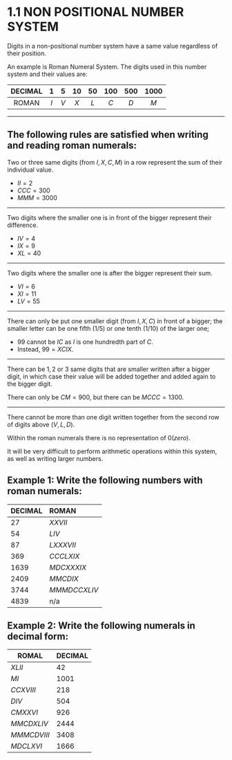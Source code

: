 # 1.1 NON POSITIONAL NUMBER SYSTEM

Digits in a non-positional number system have a same value regardless of their position.

An example is Roman Numeral System. The digits used in this number system and their values are:

   | DECIMAL | $1$ | $5$ | $10$ | $50$ | $100$ | $500$ | $1000$ |
   | :-----: | :-: | :-: | :--: | :--: | :---: | :---: | :----: |
   |  ROMAN  | $I$ | $V$ | $X$  | $L$  |  $C$  |  $D$  |  $M$   |

---

## The following rules are satisfied when writing and reading roman numerals:

Two or three same digits (from $I, X, C, M$) in a row represent the sum of their individual value.
- $II = 2$
- $CCC=300$
- $MMM=3000$

---

Two digits where the smaller one is in front of the bigger represent their difference.
- $IV = 4$
- $IX = 9$
- $XL=40$

---

Two digits where the smaller one is after the bigger represent their sum.
- $VI = 6$
- $XI = 11$
- $LV=55$

---

There can only be put one smaller digit (from $I, X, C$) in front of a bigger; the smaller letter can be one fifth $(1/5)$ or one tenth $(1/10)$ of the larger one;
- $99$ cannot be $IC$ as $I$ is one hundredth part of $C$.
- Instead, $99 = XCIX$.

---

There can be $1, 2$ or $3$ same digits that are smaller written after a bigger digit, in which case their value will be added together and added again to the bigger digit.

There can only be $CM=900$, but there can be $MCCC=1300$.

---

There cannot be more than one digit written together from the second row of digits above $(V, L, D)$.

Within the roman numerals there is no representation of $0 (zero)$.

It will be very difficult to perform arithmetic operations within this system, as well as writing larger numbers.

## Example 1: Write the following numbers with roman numerals:

| DECIMAL | ROMAN        |
| ------- | :----------- |
| $27$    | $XXVII$      |
| $54$    | $LIV$        |
| $87$    | $LXXXVII$    |
| $369$   | $CCCLXIX$    |
| $1639$  | $MDCXXXIX$   |
| $2409$  | $MMCDIX$     |
| $3744$  | $MMMDCCXLIV$ |
| $4839$  | $\text{n/a}$ |

## Example 2: Write the following numerals in decimal form:

| ROMAL       | DECIMAL |
| ----------- | :------ |
| $XLII$      | $42$    |
| $MI$        | $1001$  |
| $CCXVIII$   | $218$   |
| $DIV$       | $504$   |
| $CMXXVI$    | $926$   |
| $MMCDXLIV$  | $2444$  |
| $MMMCDVIII$ | $3408$  |
| $MDCLXVI$   | $1666$  |
